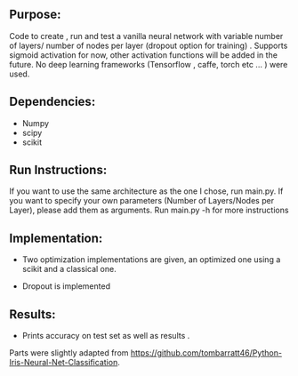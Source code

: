 ## Purpose:
Code to create , run and test a vanilla neural network with variable number of layers/ number of nodes per layer (dropout option for training) . Supports sigmoid activation for now, other activation functions will be added in the future. No deep learning frameworks (Tensorflow , caffe, torch etc ... ) were used.

## Dependencies:
- Numpy
- scipy
- scikit

## Run Instructions:

If you want to use the same architecture as the one I chose, run main.py.
If you want to specify your own parameters (Number of Layers/Nodes per Layer), please add them as arguments.
Run main.py -h for more instructions

## Implementation:

- Two optimization implementations are given, an optimized one using a scikit and a classical one.

- Dropout is implemented 

## Results:

- Prints accuracy on test set as well as results .

Parts were slightly adapted from https://github.com/tombarratt46/Python-Iris-Neural-Net-Classification.

